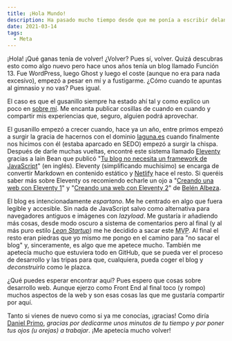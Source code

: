 ```yaml
---
title: ¡Hola Mundo!
description: Ha pasado mucho tiempo desde que me ponía a escribir delante de un teclado.
date: 2021-03-14
tags:
  - Meta
---
```


¡Hola! ¡Qué ganas tenía de volver! ¿Volver? Pues sí, volver. Quizá descubras esto como algo nuevo pero hace unos años tenía un blog llamado Función 13. Fue WordPress, luego Ghost y luego el coste (aunque no era para nada excesivo), empezó a pesar en mí y a fustigarme.
¿Cómo cuando te apuntas al gimnasio y no vas? Pues igual.

El caso es que el gusanillo siempre ha estado ahí tal y como explico un poco en [sobre mí](/sobre-mi). Me encanta publicar cosillas de cuando en cuando y compartir mis experiencias que, seguro, alguien podrá aprovechar.

El gusanillo empezó a crecer cuando, hace ya un año, entre primos empezó a surgir la gracia de hacernos con el dominio [laguna.es](https://laguna.es/) cuando finalmente nos hicimos con él (estaba aparcado en SEDO) empezó a surgir la chispa.
Después de darle muchas vueltas, encontré este sistema llamado [Eleventy](https://www.11ty.dev/) gracias a Iain Bean que publicó "[Tu blog no necesita un framework de JavaScript](https://iainbean.com/posts/2020/your-blog-doesnt-need-a-javascript-framework/)" (en inglés). Eleventy (simplificando muchísimo) se encarga de convertir Markdown en contenido estático y [Netlify](https://www.netlify.com/) hace el resto. Si queréis saber más sobre Eleventy os recomiendo echarle un ojo a "[Creando una web con Eleventy 1](https://www.twitch.tv/videos/902195537)" y "[Creando una web con Eleventy 2](https://www.twitch.tv/videos/911253856)" de [Belén Albeza](https://www.belenalbeza.com/).

El blog es intencionadamente _espartano_. Me he centrado en algo que fuera legible y accesible. Sin nada de JavaScript salvo como alternativa para navegadores antiguos e imágenes con _lazyload_.
Me gustaría ir añadiendo más cosas, desde modo oscuro a sistema de comentarios pero al final (y al más puro estilo _[Lean Startup](http://theleanstartup.com/principles)_) me he decidido a sacar este <abbr title="Minimum Viable Product">MVP</abbr>. Al final el resto eran piedras que yo mismo me pongo en el camino para "no sacar el blog" y, sinceramente, es algo que me apetece mucho.
También me apetecía mucho que estuviera todo en GitHub, que se pueda ver el proceso de desarrollo y las tripas para que, cualquiera, pueda coger el blog y _deconstruirlo_ como le plazca.

¿Qué puedes esperar encontrar aquí? Pues espero que cosas sobre desarrollo web. Aunque ejerzo como Front End al final toco (y rompo) muchos aspectos de la web y son esas cosas las que me gustaría compartir por aquí.

Tanto si vienes de nuevo como si ya me conocías, ¡gracias! Como diría [Daniel Primo](https://www.danielprimo.io/), _gracias por dedicarme unos minutos de tu tiempo y por poner tus ojos (u orejas) a trabajar_. ¡Me apetecía mucho volver!
